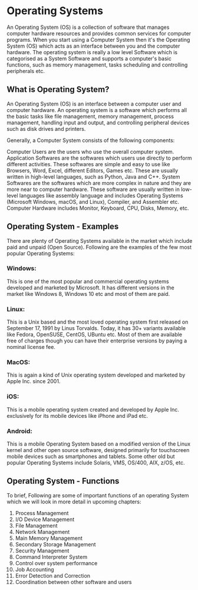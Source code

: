 # Operating Systems
An Operating System (OS) is a collection of software that manages computer hardware resources and provides common services for computer programs. 
When you start using a Computer System then it's the Operating System (OS) which acts as an interface between you and the computer hardware. 
The operating system is really a low level Software which is categorised as a System Software and supports a computer's basic functions, such as memory management, tasks scheduling and controlling peripherals etc.

## What is Operating System?
An Operating System (OS) is an interface between a computer user and computer hardware. 
An operating system is a software which performs all the basic tasks like file management, memory management, process management, handling input and output, and controlling peripheral devices such as disk drives and printers.

Generally, a Computer System consists of the following components:

Computer Users are the users who use the overall computer system.
Application Softwares are the softwares which users use directly to perform different activities. These softwares are simple and easy to use like Browsers, Word, Excel, different Editors, Games etc. These are usually written in high-level languages, such as Python, Java and C++.
System Softwares are the softwares which are more complex in nature and they are more near to computer hardware. These software are usually written in low-level languages like assembly language and includes Operating Systems (Microsoft Windows, macOS, and Linux), Compiler, and Assembler etc.
Computer Hardware includes Monitor, Keyboard, CPU, Disks, Memory, etc.

## Operating System - Examples
There are plenty of Operating Systems available in the market which include paid and unpaid (Open Source). 
Following are the examples of the few most popular Operating Systems:
### Windows: 
This is one of the most popular and commercial operating systems developed and marketed by Microsoft. It has different versions in the market like Windows 8, Windows 10 etc and most of them are paid.
### Linux: 
This is a Unix based and the most loved operating system first released on September 17, 1991 by Linus Torvalds. Today, it has 30+ variants available like Fedora, OpenSUSE, CentOS, UBuntu etc. Most of them are available free of charges though you can have their enterprise versions by paying a nominal license fee.
### MacOS: 
This is again a kind of Unix operating system developed and marketed by Apple Inc. since 2001.
### iOS: 
This is a mobile operating system created and developed by Apple Inc. exclusively for its mobile devices like iPhone and iPad etc.
### Android: 
This is a mobile Operating System based on a modified version of the Linux kernel and other open source software, designed primarily for touchscreen mobile devices such as smartphones and tablets.
Some other old but popular Operating Systems include Solaris, VMS, OS/400, AIX, z/OS, etc.

## Operating System - Functions
To brief, Following are some of important functions of an operating System which we will look in more detail in upcoming chapters:

1. Process Management
2. I/O Device Management
3. File Management
4. Network Management
5. Main Memory Management
6. Secondary Storage Management
7. Security Management
8. Command Interpreter System
9. Control over system performance
10. Job Accounting
11. Error Detection and Correction
12. Coordination between other software and users
